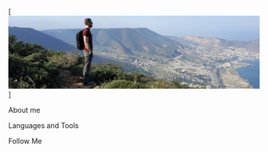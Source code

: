 [![Header](https://github.com/lllytnik/lllytnik/blob/main/assets/pic.jpg)]

About me

Languages and Tools

Follow Me
